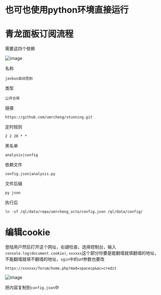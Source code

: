 # 也可也使用python环境直接运行

# 青龙面板订阅流程

需要这四个依赖

![image](https://user-images.githubusercontent.com/55354489/228259108-46c99473-3505-4ee3-b03d-5422863095d5.png)


名称

```
javbus自动签到
```

类型

```
公开仓库
```

链接

```
https://github.com/umrcheng/stunning.git
```

定时规则

```
2 2 28 * *
```

黑名单

```
analysis|config
```

依赖文件

```
config.json|analysis.py
```

文件后缀

```
py json
```

执行后

```
ln -sf /ql/data/repo/umrcheng_octo/config.json /ql/data/config/
```


# 编辑cookie

登陆用户然后打开这个网址，右键检查，选择控制台，输入`console.log(document.cookie)`, `xxxxxx`这个部分你要是能翻墙就填翻墙的地址，不能翻墙就填不翻墙的地址，`sgin`中的url参数也要改
```
https://xxxxxx/forum/home.php?mod=spacecp&ac=credit
```

![image](https://user-images.githubusercontent.com/55354489/228255682-9c3430de-1616-4882-8ad7-35045c0c1761.png)

把内容复制到`config.json`中
